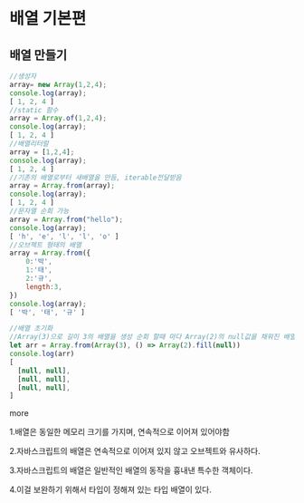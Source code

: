 # 배열 기본편

## 배열 만들기

```js
//생성자
array= new Array(1,2,4);
console.log(array);
[ 1, 2, 4 ]
//static 함수
array = Array.of(1,2,4);
console.log(array);
[ 1, 2, 4 ]
//배열리터럴
array = [1,2,4];
console.log(array);
[ 1, 2, 4 ]
//기존의 배열로부터 새배열을 만듬, iterable전달받음
array = Array.from(array);
console.log(array);
[ 1, 2, 4 ]
//문자열 순회 가능
array = Array.from("hello");
console.log(array);
[ 'h', 'e', 'l', 'l', 'o' ]
//오브젝트 형태의 배열
array = Array.from({
    0:'박',
    1:'태',
    2:'규',
    length:3,
})
console.log(array);
[ '박', '태', '규' ]

//배열 초기화
//Array(3)으로 길이 3의 배열을 생성 순회 할때 마다 Array(2)의 null값을 채워진 배열을 저장함 
let arr = Array.from(Array(3), () => Array(2).fill(null))
console.log(arr)
[
  [null, null],
  [null, null],
  [null, null],
]
```
more

1.배열은 동일한 메모리 크기를 가지며, 연속적으로 이어져 있어야함

2.자바스크립트의 배열은 연속적으로 이어져 있지 않고 오브젝트와 유사하다. 

3.자바스크립트의 배열은 일반적인 배열의 동작을 흉내낸 특수한 객체이다.

4.이걸 보완하기 위해서 타입이 정해져 있는 타입 배열이 있다. 